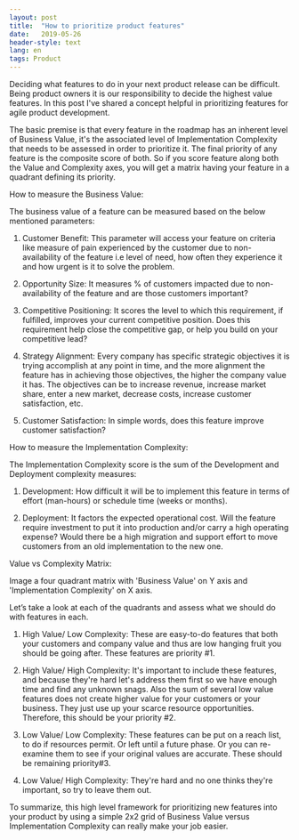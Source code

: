 ```yaml
---
layout: post
title:  "How to prioritize product features"
date:   2019-05-26
header-style: text
lang: en
tags: Product
---
```

Deciding what features to do in your next product release can be difficult. Being product owners it is our responsibility to decide the highest value features. In this post I've shared a concept helpful in prioritizing features for agile product development.

The basic premise is that every feature in the roadmap has an inherent level of Business Value, it's the associated level of Implementation Complexity that needs to be assessed in order to prioritize it. The final priority of any feature is the composite score of both. So if you score feature along both the Value and Complexity axes, you will get a matrix having your feature in a quadrant defining its priority.

How to measure the Business Value:

The business value of a feature can be measured based on the below mentioned parameters:

1. Customer Benefit: This parameter will access your feature on criteria like measure of pain experienced by the customer due to non-availability of the feature i.e level of need, how often they experience it and how urgent is it to solve the problem.

2. Opportunity Size: It measures % of customers impacted due to non-availability of the feature and are those customers important?

3. Competitive Positioning: It scores the level to which this requirement, if fulfilled, improves your current competitive position. Does this requirement help close the competitive gap, or help you build on your competitive lead?

4. Strategy Alignment: Every company has specific strategic objectives it is trying accomplish at any point in time, and the more alignment the feature has in achieving those objectives, the higher the company value it has. The objectives can be to increase revenue, increase market share, enter a new market, decrease costs, increase customer satisfaction, etc.

5. Customer Satisfaction: In simple words, does this feature improve customer satisfaction?

How to measure the Implementation Complexity:

The Implementation Complexity score is the sum of the Development and Deployment complexity measures:

1. Development: How difficult it will be to implement this feature in terms of effort (man-hours) or schedule time (weeks or months).

2. Deployment: It factors the expected operational cost. Will the feature require investment to put it into production and/or carry a high operating expense? Would there be a high migration and support effort to move customers from an old implementation to the new one.

Value vs Complexity Matrix:

Image a four quadrant matrix with 'Business Value' on Y axis and 'Implementation Complexity' on X axis.

Let’s take a look at each of the quadrants and assess what we should do with features in each.

1. High Value/ Low Complexity: These are easy-to-do features that both your customers and company value and thus are low hanging fruit you should be going after. These features are priority #1.

2. High Value/ High Complexity: It's important to include these features, and because they're hard let's address them first so we have enough time and find any unknown snags. Also the sum of several low value features does not create higher value for your customers or your business. They just use up your scarce resource opportunities. Therefore, this should be your priority #2.

3. Low Value/ Low Complexity: These features can be put on a reach list, to do if resources permit. Or left until a future phase. Or you can re-examine them to see if your original values are accurate. These should be remaining priority#3.

4. Low Value/ High Complexity: They're hard and no one thinks they're important, so try to leave them out.

To summarize, this high level framework for prioritizing new features into your product by using a simple 2x2 grid of Business Value versus Implementation Complexity can really make your job easier.

